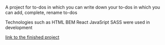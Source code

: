 A project for to-dos in which you can write down your to-dos in which you can add, complete, rename to-dos

Technologies such as HTML BEM React JavaSript SASS were used in development

[link to the finished project](https://ilia991.github.io/todo-app/)
